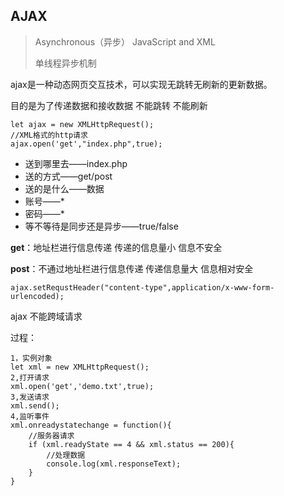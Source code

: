 ## AJAX

> Asynchronous（异步） JavaScript and XML
>
> 单线程异步机制

ajax是一种动态网页交互技术，可以实现无跳转无刷新的更新数据。

目的是为了传递数据和接收数据 不能跳转 不能刷新

```
let ajax = new XMLHttpRequest();
//XML格式的http请求
ajax.open('get',"index.php",true);
```

- 送到哪里去——index.php
- 送的方式——get/post
- 送的是什么——数据
- 账号——*
- 密码——*
- 等不等待是同步还是异步——true/false

**get**：地址栏进行信息传递 传递的信息量小  信息不安全

**post**：不通过地址栏进行信息传递 传递信息量大 信息相对安全

```
ajax.setRequstHeader("content-type",application/x-www-form-urlencoded);
```
ajax 不能跨域请求


过程：


```
1，实例对象
let xml = new XMLHttpRequest();
2,打开请求
xml.open('get','demo.txt',true);
3,发送请求
xml.send();
4,监听事件
xml.onreadystatechange = function(){
    //服务器请求
    if (xml.readyState == 4 && xml.status == 200){
        //处理数据
        console.log(xml.responseText);
    }
}
```
